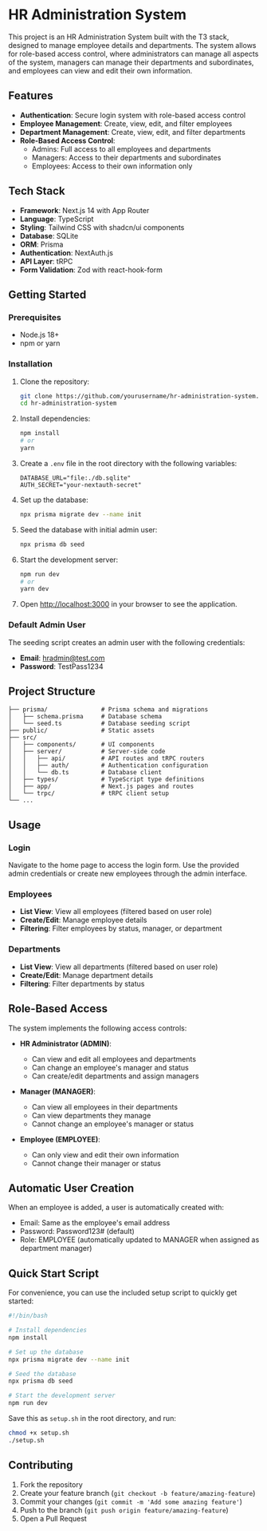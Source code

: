 # HR Administration System

This project is an HR Administration System built with the T3 stack, designed to manage employee details and departments. The system allows for role-based access control, where administrators can manage all aspects of the system, managers can manage their departments and subordinates, and employees can view and edit their own information.

## Features

- **Authentication**: Secure login system with role-based access control
- **Employee Management**: Create, view, edit, and filter employees
- **Department Management**: Create, view, edit, and filter departments
- **Role-Based Access Control**:
    - Admins: Full access to all employees and departments
    - Managers: Access to their departments and subordinates
    - Employees: Access to their own information only

## Tech Stack

- **Framework**: Next.js 14 with App Router
- **Language**: TypeScript
- **Styling**: Tailwind CSS with shadcn/ui components
- **Database**: SQLite
- **ORM**: Prisma
- **Authentication**: NextAuth.js
- **API Layer**: tRPC
- **Form Validation**: Zod with react-hook-form

## Getting Started

### Prerequisites

- Node.js 18+
- npm or yarn

### Installation

1. Clone the repository:
   ```bash
   git clone https://github.com/yourusername/hr-administration-system.git
   cd hr-administration-system
   ```

2. Install dependencies:
   ```bash
   npm install
   # or
   yarn
   ```

3. Create a `.env` file in the root directory with the following variables:
   ```
   DATABASE_URL="file:./db.sqlite"
   AUTH_SECRET="your-nextauth-secret"
   ```

4. Set up the database:
   ```bash
   npx prisma migrate dev --name init
   ```

5. Seed the database with initial admin user:
   ```bash
   npx prisma db seed
   ```

6. Start the development server:
   ```bash
   npm run dev
   # or
   yarn dev
   ```

7. Open [http://localhost:3000](http://localhost:3000) in your browser to see the application.

### Default Admin User

The seeding script creates an admin user with the following credentials:
- **Email**: hradmin@test.com
- **Password**: TestPass1234

## Project Structure

```
├── prisma/               # Prisma schema and migrations
│   ├── schema.prisma     # Database schema
│   └── seed.ts           # Database seeding script
├── public/               # Static assets
├── src/
│   ├── components/       # UI components
│   ├── server/           # Server-side code
│   │   ├── api/          # API routes and tRPC routers
│   │   ├── auth/         # Authentication configuration
│   │   └── db.ts         # Database client
│   ├── types/            # TypeScript type definitions
│   ├── app/              # Next.js pages and routes
│   └── trpc/             # tRPC client setup
└── ...
```

## Usage

### Login

Navigate to the home page to access the login form. Use the provided admin credentials or create new employees through the admin interface.

### Employees

- **List View**: View all employees (filtered based on user role)
- **Create/Edit**: Manage employee details
- **Filtering**: Filter employees by status, manager, or department

### Departments

- **List View**: View all departments (filtered based on user role)
- **Create/Edit**: Manage department details
- **Filtering**: Filter departments by status

## Role-Based Access

The system implements the following access controls:

- **HR Administrator (ADMIN)**:
    - Can view and edit all employees and departments
    - Can change an employee's manager and status
    - Can create/edit departments and assign managers

- **Manager (MANAGER)**:
    - Can view all employees in their departments
    - Can view departments they manage
    - Cannot change an employee's manager or status

- **Employee (EMPLOYEE)**:
    - Can only view and edit their own information
    - Cannot change their manager or status

## Automatic User Creation

When an employee is added, a user is automatically created with:
- Email: Same as the employee's email address
- Password: Password123# (default)
- Role: EMPLOYEE (automatically updated to MANAGER when assigned as department manager)

## Quick Start Script

For convenience, you can use the included setup script to quickly get started:

```bash
#!/bin/bash

# Install dependencies
npm install

# Set up the database
npx prisma migrate dev --name init

# Seed the database
npx prisma db seed

# Start the development server
npm run dev
```

Save this as `setup.sh` in the root directory, and run:
```bash
chmod +x setup.sh
./setup.sh
```

## Contributing

1. Fork the repository
2. Create your feature branch (`git checkout -b feature/amazing-feature`)
3. Commit your changes (`git commit -m 'Add some amazing feature'`)
4. Push to the branch (`git push origin feature/amazing-feature`)
5. Open a Pull Request
